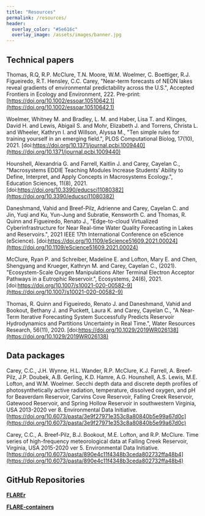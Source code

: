 ```yaml
---
title: "Resources"
permalink: /resources/
header:
  overlay_color: "#5e616c"
  overlay_image: /assets/images/banner.jpg
---
```


## Technical papers


Thomas, R.Q, R.P. McClure, T.N. Moore, W.M. Woelmer, C. Boettiger, R.J. Figueiredo, R.T. Hensley, C.C. Carey, 
"Near-term forecasts of NEON lakes reveal gradients of environmental predictability across the U.S.",
Accepted Frontiers in Ecology and Environment, 222.
Pre-print: [https://doi.org/10.1002/essoar.10510642.1](https://doi.org/10.1002/essoar.10510642.1)

Woelmer, Whitney M. and Bradley, L. M. and Haber, Lisa T. and Klinges, David H. and Lewis, Abigail S. and Mohr, Elizabeth J. and Torrens, Christa L. and Wheeler, Kathryn I. and Willson, Alyssa M.,
"Ten simple rules for training yourself in an emerging field.",
PLOS Computational Biolog, 17(10), 2021.
[doi:https://doi.org/10.1371/journal.pcbi.1009440](https://doi.org/10.1371/journal.pcbi.1009440)

Hounshell, Alexandria G. and Farrell, Kaitlin J. and Carey, Cayelan C., 
"Macrosystems EDDIE Teaching Modules Increase Students’ Ability to Define, Interpret, and Apply Concepts in Macrosystems Ecology.",
Education Sciences, 11(8), 2021. 
[doi:https://doi.org/10.3390/educsci11080382](https://doi.org/10.3390/educsci11080382)

Daneshmand, Vahid and Breef-Pilz, Adrienne and Carey, Cayelan C. and Jin, Yuqi and Ku, Yun-Jung and Subratie, Kensworth C. and Thomas, R. Quinn and Figueiredo, Renato J.,
"Edge-to-cloud Virtualized Cyberinfrastructure for Near Real-time Water Quality Forecasting in Lakes and Reservoirs.",
2021 IEEE 17th International Conference on eScience (eScience). 
[doi:https://doi.org/10.1109/eScience51609.2021.00024](https://doi.org/10.1109/eScience51609.2021.00024)

McClure, Ryan P. and Schreiber, Madeline E. and Lofton, Mary E. and Chen, Shengyang and Krueger, Kathryn M. and Carey, Cayelan C.,
(2021). 
"Ecosystem-Scale Oxygen Manipulations Alter Terminal Electron Acceptor Pathways in a Eutrophic Reservoir.",
Ecosystems, 24(6), 2021.
[doi:https://doi.org/10.1007/s10021-020-00582-9](https://doi.org/10.1007/s10021-020-00582-9)

Thomas, R. Quinn and Figueiredo, Renato J. and Daneshmand, Vahid and Bookout, Bethany J. and Puckett, Laura K. and Carey, Cayelan C.,
"A Near‐Term Iterative Forecasting System Successfully Predicts Reservoir Hydrodynamics and Partitions Uncertainty in Real Time.",
Water Resources Research, 56(11), 2020.
[doi:https://doi.org/10.1029/2019WR026138](https://doi.org/10.1029/2019WR026138)


## Data packages

Carey, C.C., J.H. Wynne, H.L. Wander, R.P. McClure, K.J. Farrell, A. Breef-Pilz, J.P. Doubek, A.B. Gerling, K.D. Hamre, A.G. Hounshell, A.S. Lewis, M.E. Lofton, and W.M. Woelmer. 
Secchi depth data and discrete depth profiles of photosynthetically active radiation, temperature, dissolved oxygen, and pH for Beaverdam Reservoir, Carvins Cove Reservoir, Falling Creek Reservoir, Gatewood Reservoir, and Spring Hollow Reservoir in southwestern Virginia, USA 
2013-2020 ver 8. 
Environmental Data Initiative. [https://doi.org/10.6073/pasta/3e9f27971e353c8a80840b5e99a67d0c](https://doi.org/10.6073/pasta/3e9f27971e353c8a80840b5e99a67d0c)

Carey, C.C., A. Breef-Pilz, B.J. Bookout, M.E. Lofton, and R.P. McClure.
Time series of high-frequency meteorological data at Falling Creek Reservoir, Virginia, USA 
2015-2020 ver 5. 
Environmental Data Initiative. [https://doi.org/10.6073/pasta/890e4c11f4348b3ceda802732ffa48b4](https://doi.org/10.6073/pasta/890e4c11f4348b3ceda802732ffa48b4)


## GitHub Repositories

**<i class="fab fa-github"></i> [FLAREr](https://github.com/FLARE-forecast/FLAREr)**

**<i class="fab fa-github"></i> [FLARE-containers](https://github.com/FLARE-forecast/FLARE-containers)**
